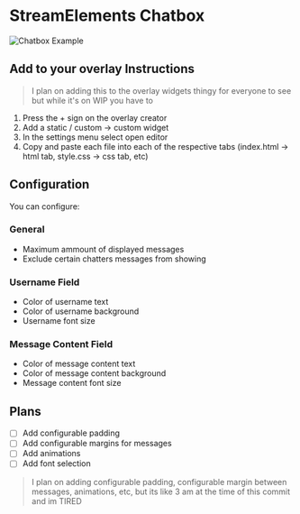 # StreamElements Chatbox

![Chatbox Example](https://github.com/Kimbix/StreamElements-Chatbox/assets/83105263/4208115a-1369-422b-90e1-bbd111d7ce31)

## Add to your overlay Instructions

> I plan on adding this to the overlay widgets thingy for everyone to see but while it's on WIP you have to

1. Press the + sign on the overlay creator
2. Add a static / custom -> custom widget
3. In the settings menu select open editor
4. Copy and paste each file into each of the respective tabs (index.html -> html tab, style.css -> css tab, etc)

## Configuration

You can configure:

### General

* Maximum ammount of displayed messages
* Exclude certain chatters messages from showing

### Username Field

* Color of username text
* Color of username background
* Username font size

### Message Content Field 

* Color of message content text
* Color of message content background
* Message content font size

## Plans 

- [ ] Add configurable padding
- [ ] Add configurable margins for messages
- [ ] Add animations
- [ ] Add font selection

> I plan on adding configurable padding, configurable margin between messages, animations, etc, but its like 3 am at the time of this commit and im TIRED
